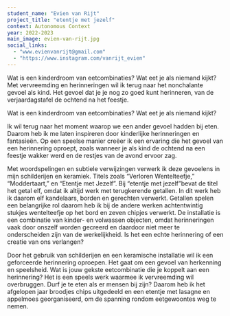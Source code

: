 ```yaml
---
student_name: "Evien van Rijt"
project_title: "etentje met jezelf"
context: Autonomous Context
year: 2022-2023
main_image: evien-van-rijt.jpg
social_links:
  - "www.evienvanrijt@gmail.com"
  - "https://www.instagram.com/vanrijt_evien"
---
```

Wat is een kinderdroom van eetcombinaties? Wat eet je als niemand kijkt? Met vervreemding en herinneringen wil ik terug naar het nonchalante gevoel als kind. Het gevoel dat je je nog zo goed kunt herinneren, van de verjaardagstafel de ochtend na het feestje. 


Wat is een kinderdroom van eetcombinaties? Wat eet je als niemand kijkt?

Ik wil terug naar het moment waarop we een ander gevoel hadden bij eten. Daarom heb ik me laten inspireren door kinderlijke herinneringen en fantasieën. Op een speelse manier creëer ik een ervaring die het gevoel van een herinnering oproept, zoals wanneer je als kind de ochtend na een feestje wakker werd en de restjes van de avond ervoor zag.

Met woordspelingen en subtiele verwijzingen verwerk ik deze gevoelens in mijn schilderijen en keramiek. Titels zoals “Verloren Wentelteefje,” “Moddertaart,” en “Etentje met Jezelf”. Bij “etentje met jezelf”bevat de titel het getal elf, omdat ik altijd werk met terugkerende getallen. In dit werk heb ik daarom elf kandelaars, borden en gerechten verwerkt. Getallen spelen een belangrijke rol daarom heb ik bij de andere werken achtentwintig stukjes wentelteefje op het bord en zeven chipjes verwerkt. De installatie is een combinatie van kinder- en volwassen objecten, omdat herinneringen vaak door onszelf worden gecreerd en daardoor niet meer te onderscheiden zijn van de werkelijkheid. Is het een echte herinnering of een creatie van ons verlangen?

Door het gebruik van schilderijen en een keramische installatie wil ik een geforceerde herinnering oproepen. Het gaat om een gevoel van herkenning en speelsheid. Wat is jouw gekste eetcombinatie die je koppelt aan een herinnering?
Het is een speels werk waarmee ik vervreemding wil overbruggen. Durf je te eten als er mensen bij zijn? Daarom heb ik het afgelopen jaar broodjes chips uitgedeeld en een etentje met lasagne en appelmoes georganiseerd, om de spanning rondom eetgewoontes weg te nemen.
